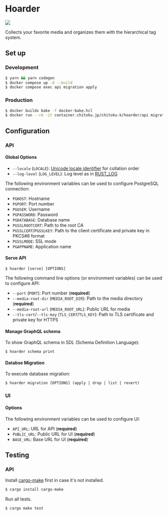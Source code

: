Hoarder
=======

[![][workflow-badge]][workflow-link]

Collects your favorite media and organizes them with the hierarchical tag system.

## Set up

### Development

```bash
$ yarn && yarn codegen
$ docker compose up -d --build
$ docker compose exec api migration apply
```

### Production

```bash
$ docker buildx bake -f docker-bake.hcl
$ docker run --rm -it container.chitoku.jp/chitoku-k/hoarder/api migration apply
```

## Configuration

### API

#### Global Options

- `--locale` (`LOCALE`): [Unicode locale identifier](https://unicode.org/reports/tr35/tr35.html#Unicode_locale_identifier) for collation order
- `--log-level` (`LOG_LEVEL`): Log level as in [RUST\_LOG](https://docs.rs/env_logger/latest/env_logger/)

The following environment variables can be used to configure PostgreSQL connection:

- `PGHOST`: Hostname
- `PGPORT`: Port number
- `PGUSER`: Username
- `PGPASSWORD`: Password
- `PGDATABASE`: Database name
- `PGSSLROOTCERT`: Path to the root CA
- `PGSSLCERT`/`PGSSLKEY`: Path to the client certificate and private key in PKCS#8 format
- `PGSSLMODE`: SSL mode
- `PGAPPNAME`: Application name

#### Serve API

```
$ hoarder [serve] [OPTIONS]
```

The following command line options (or environment variables) can be used to configure API:

- `--port` (`PORT`): Port number (**required**)
- `--media-root-dir` (`MEDIA_ROOT_DIR`): Path to the media directory (**required**)
- `--media-root-url` (`MEDIA_ROOT_URL`): Public URL for media
- `--tls-cert`/`--tls-key` (`TLS_CERT`/`TLS_KEY`): Path to TLS certificate and private key for HTTPS

#### Manage GraphQL schema

To show GraphQL schema in SDL (Schema Definition Language):

```
$ hoarder schema print
```

#### Databse Migration

To execute database migration:

```
$ hoarder migration [OPTIONS] (apply | drop | list | revert)
```

### UI

#### Options

The following environment variables can be used to configure UI:

- `API_URL`: URL for API (**required**)
- `PUBLIC_URL`: Public URL for UI (**required**)
- `BASE_URL`: Base URL for UI (**required**)

## Testing

### API

Install [cargo-make] first in case it's not installed.

```bash
$ cargo install cargo-make
```

Run all tests.

```bash
$ cargo make test
```

[workflow-link]:    https://github.com/chitoku-k/hoarder/actions?query=branch:master
[workflow-badge]:   https://img.shields.io/github/actions/workflow/status/chitoku-k/hoarder/ci.yml?branch=master&style=flat-square
[cargo-make]:       https://github.com/sagiegurari/cargo-make
